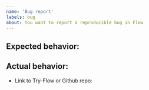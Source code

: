 ```yaml
---
name: 'Bug report'
labels: bug
about: You want to report a reproducible bug in Flow
---
```


<!--
Please fill out this entire template so that we can address your bug report as quickly as possible.

Any bug reports that don't contain instructions to reproduce the issue will be closed.
-->

## Expected behavior:

## Actual behavior:

<!--
Please reproduce your issue on flow.org/try so that we can debug it.

Not all issues are reproducible on try-flow because they may require multiple
files or specific flowconfig settings. If your bug can only be reproduced
under one of these constraints, please make a small github repo that
contains a minimal way to reproduce your problem.
-->
* Link to Try-Flow or Github repo:
